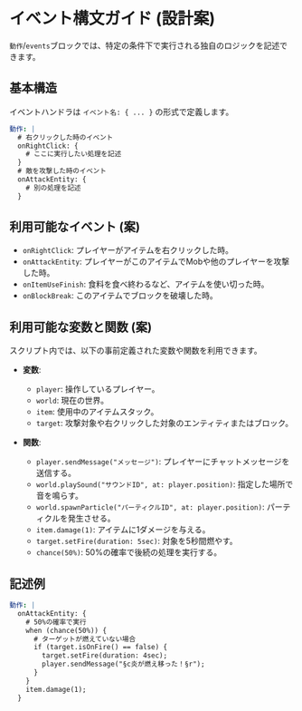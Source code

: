 # イベント構文ガイド (設計案)

`動作`/`events`ブロックでは、特定の条件下で実行される独自のロジックを記述できます。

## 基本構造

イベントハンドラは `イベント名: { ... }` の形式で定義します。

```yaml
動作: |
  # 右クリックした時のイベント
  onRightClick: {
    # ここに実行したい処理を記述
  }
  # 敵を攻撃した時のイベント
  onAttackEntity: {
    # 別の処理を記述
  }
```

## 利用可能なイベント (案)

* `onRightClick`: プレイヤーがアイテムを右クリックした時。
* `onAttackEntity`: プレイヤーがこのアイテムでMobや他のプレイヤーを攻撃した時。
* `onItemUseFinish`: 食料を食べ終わるなど、アイテムを使い切った時。
* `onBlockBreak`: このアイテムでブロックを破壊した時。

## 利用可能な変数と関数 (案)

スクリプト内では、以下の事前定義された変数や関数を利用できます。

* **変数**:
    * `player`: 操作しているプレイヤー。
    * `world`: 現在の世界。
    * `item`: 使用中のアイテムスタック。
    * `target`: 攻撃対象や右クリックした対象のエンティティまたはブロック。

* **関数**:
    * `player.sendMessage("メッセージ")`: プレイヤーにチャットメッセージを送信する。
    * `world.playSound("サウンドID", at: player.position)`: 指定した場所で音を鳴らす。
    * `world.spawnParticle("パーティクルID", at: player.position)`: パーティクルを発生させる。
    * `item.damage(1)`: アイテムに1ダメージを与える。
    * `target.setFire(duration: 5sec)`: 対象を5秒間燃やす。
    * `chance(50%)`: 50%の確率で後続の処理を実行する。

## 記述例

```yaml
動作: |
  onAttackEntity: {
    # 50%の確率で実行
    when (chance(50%)) {
      # ターゲットが燃えていない場合
      if (target.isOnFire() == false) {
        target.setFire(duration: 4sec);
        player.sendMessage("§c炎が燃え移った！§r");
      }
    }
    item.damage(1);
  }
```
